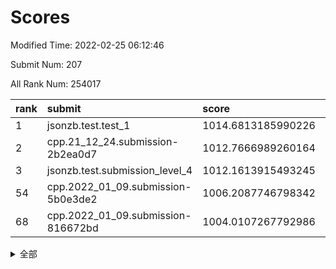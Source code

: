 # Scores

Modified Time: 2022-02-25 06:12:46

Submit Num: 207

All Rank Num: 254017

| rank |               submit               |       score        |       sigma        | pk_num |
| :--- | :--------------------------------- | :----------------- | :----------------- | :----- |
| 1    | jsonzb.test.test_1                 | 1014.6813185990226 | 0.8647000098130112 | 4915   |
| 2    | cpp.21_12_24.submission-2b2ea0d7   | 1012.7666989260164 | 0.7967739232400055 | 4908   |
| 3    | jsonzb.test.submission_level_4     | 1012.1613915493245 | 0.8034157340996012 | 4906   |
| 54   | cpp.2022_01_09.submission-5b0e3de2 | 1006.2087746798342 | 0.7429572573436207 | 4910   |
| 68   | cpp.2022_01_09.submission-816672bd | 1004.0107267792986 | 0.7193827811272414 | 4910   |


<details>
<summary>全部</summary>

| rank |                 submit                 |       score        |       sigma        | pk_num |
| :--- | :------------------------------------- | :----------------- | :----------------- | :----- |
| 1    | jsonzb.test.test_1                     | 1014.6813185990226 | 0.8647000098130112 | 4915   |
| 2    | cpp.21_12_24.submission-2b2ea0d7       | 1012.7666989260164 | 0.7967739232400055 | 4908   |
| 3    | jsonzb.test.submission_level_4         | 1012.1613915493245 | 0.8034157340996012 | 4906   |
| 4    | gobigger.level_3.submission_level_3_20 | 1011.5978253357168 | 0.7537114680929184 | 4908   |
| 5    | gobigger.level_3.submission_level_3_0  | 1011.3746468525424 | 0.7657182652668744 | 4904   |
| 6    | gobigger.level_3.submission_level_3_24 | 1011.0446927061921 | 0.7705281963204009 | 4910   |
| 7    | gobigger.level_3.submission_level_3_12 | 1011.0090643826912 | 0.7737608447757945 | 4911   |
| 8    | gobigger.level_3.submission_level_3_9  | 1010.8797973551201 | 0.7565133320482932 | 4910   |
| 9    | gobigger.level_3.submission_level_3_32 | 1010.8341214900422 | 0.7678323162998114 | 4907   |
| 10   | gobigger.level_3.submission_level_3_8  | 1010.818253257032  | 0.7484835938557869 | 4911   |
| 11   | gobigger.level_3.submission_level_3_7  | 1010.7449969277932 | 0.7606880416243549 | 4909   |
| 12   | gobigger.level_3.submission_level_3_35 | 1010.5800137385577 | 0.7672789183179141 | 4909   |
| 13   | gobigger.level_3.submission_level_3_27 | 1010.4760708621557 | 0.7701749315727168 | 4909   |
| 14   | gobigger.level_3.submission_level_3_21 | 1010.3152950847375 | 0.7552204170682963 | 4905   |
| 15   | gobigger.level_3.submission_level_3_15 | 1010.218255940096  | 0.7539306487994807 | 4906   |
| 16   | gobigger.level_3.submission_level_3_17 | 1010.2097025236212 | 0.7475876386801585 | 4908   |
| 17   | gobigger.level_3.submission_level_3_30 | 1010.2044163879165 | 0.7342074650256004 | 4907   |
| 18   | gobigger.level_3.submission_level_3_34 | 1010.17938009208   | 0.767095495808614  | 4910   |
| 19   | gobigger.level_3.submission_level_3_29 | 1010.1708980116857 | 0.756461573588395  | 4911   |
| 20   | gobigger.level_3.submission_level_3_1  | 1010.1650003111283 | 0.7771244248176284 | 4908   |
| 21   | gobigger.level_3.submission_level_3_41 | 1010.1616070071148 | 0.7483246580418362 | 4911   |
| 22   | gobigger.level_3.submission_level_3_11 | 1010.1330774061395 | 0.7459033564779307 | 4907   |
| 23   | gobigger.level_3.submission_level_3_14 | 1010.1273896238857 | 0.7680941839477423 | 4909   |
| 24   | gobigger.level_3.submission_level_3_45 | 1010.1224574674635 | 0.7726185650774051 | 4908   |
| 25   | gobigger.level_3.submission_level_3_10 | 1010.0700077921986 | 0.754284556041045  | 4909   |
| 26   | gobigger.level_3.submission_level_3_2  | 1010.0350834006075 | 0.7520908585344809 | 4910   |
| 27   | gobigger.level_3.submission_level_3_40 | 1009.9890583037808 | 0.7547381546226388 | 4914   |
| 28   | gobigger.level_3.submission_level_3_26 | 1009.8892798492878 | 0.7793445973799135 | 4909   |
| 29   | gobigger.level_3.submission_level_3_33 | 1009.6903853709277 | 0.7634759064178176 | 4908   |
| 30   | gobigger.level_3.submission_level_3_49 | 1009.6897530508395 | 0.7577327159966099 | 4910   |
| 31   | gobigger.level_3.submission_level_3_5  | 1009.678992380613  | 0.7687696181420428 | 4906   |
| 32   | gobigger.level_3.submission_level_3_4  | 1009.6645091519966 | 0.7316929483543757 | 4910   |
| 33   | gobigger.level_3.submission_level_3_47 | 1009.6516645417992 | 0.7513617897500853 | 4908   |
| 34   | gobigger.level_3.submission_level_3_3  | 1009.6049596672539 | 0.7667269698368294 | 4908   |
| 35   | gobigger.level_3.submission_level_3_23 | 1009.585760701997  | 0.7321456853974324 | 4908   |
| 36   | gobigger.level_3.submission_level_3_28 | 1009.5718450045684 | 0.7515924008681093 | 4909   |
| 37   | gobigger.level_3.submission_level_3_42 | 1009.5511238072874 | 0.739631992606572  | 4909   |
| 38   | gobigger.level_3.submission_level_3_37 | 1009.4642897309174 | 0.7501150867337323 | 4906   |
| 39   | gobigger.level_3.submission_level_3_46 | 1009.3677763083705 | 0.7491423615197278 | 4910   |
| 40   | gobigger.level_3.submission_level_3_38 | 1009.3538453092233 | 0.7412150865756131 | 4912   |
| 41   | gobigger.level_3.submission_level_3_36 | 1009.3184284553571 | 0.7534194290972522 | 4911   |
| 42   | gobigger.level_3.submission_level_3_16 | 1009.2966258031495 | 0.7569031706971568 | 4911   |
| 43   | gobigger.level_3.submission_level_3_31 | 1009.2616105235687 | 0.7702360922351417 | 4906   |
| 44   | gobigger.level_3.submission_level_3_44 | 1009.1710816833927 | 0.758575698078209  | 4906   |
| 45   | gobigger.level_3.submission_level_3_39 | 1009.1097627762457 | 0.7414960294964266 | 4912   |
| 46   | gobigger.level_3.submission_level_3_25 | 1008.8005784082266 | 0.7314637453890875 | 4911   |
| 47   | gobigger.level_3.submission_level_3_48 | 1008.7380330803237 | 0.7406859192177238 | 4907   |
| 48   | gobigger.level_3.submission_level_3_13 | 1008.6696845072429 | 0.7322963834526878 | 4907   |
| 49   | gobigger.level_3.submission_level_3_43 | 1008.6032731480182 | 0.7358411119099181 | 4908   |
| 50   | gobigger.level_3.submission_level_3_6  | 1008.5738086446203 | 0.7363146083650765 | 4908   |
| 51   | gobigger.level_3.submission_level_3_22 | 1008.4153776629308 | 0.7502745487484077 | 4906   |
| 52   | gobigger.level_3.submission_level_3_19 | 1007.8351254764834 | 0.7406810384894803 | 4914   |
| 53   | gobigger.level_3.submission_level_3_18 | 1007.7460048266532 | 0.7388734211739404 | 4911   |
| 54   | cpp.2022_01_09.submission-5b0e3de2     | 1006.2087746798342 | 0.7429572573436207 | 4910   |
| 55   | gobigger.level_1.submission_level_1_1  | 1004.9262773387015 | 0.7214920466768416 | 4906   |
| 56   | gobigger.level_1.submission_level_1_37 | 1004.7439951101356 | 0.7238762892823671 | 4906   |
| 57   | gobigger.level_1.submission_level_1_22 | 1004.7134467608272 | 0.7300661370756686 | 4907   |
| 58   | gobigger.level_1.submission_level_1_16 | 1004.636302801041  | 0.7226491232886656 | 4910   |
| 59   | gobigger.level_1.submission_level_1_42 | 1004.5680023480232 | 0.7328754574309128 | 4909   |
| 60   | gobigger.level_1.submission_level_1_9  | 1004.4954833509349 | 0.7250568352762246 | 4911   |
| 61   | gobigger.level_1.submission_level_1_18 | 1004.4944136029558 | 0.7352697180943202 | 4904   |
| 62   | gobigger.level_1.submission_level_1_4  | 1004.4848143823227 | 0.7194226695871335 | 4912   |
| 63   | gobigger.level_1.submission_level_1_6  | 1004.3541657137697 | 0.7216642177530745 | 4908   |
| 64   | gobigger.level_1.submission_level_1_46 | 1004.3257939450406 | 0.7366692176751296 | 4911   |
| 65   | gobigger.level_1.submission_level_1_23 | 1004.253773854517  | 0.7099559213442169 | 4908   |
| 66   | gobigger.level_1.submission_level_1_24 | 1004.226845814178  | 0.7255430979683573 | 4913   |
| 67   | gobigger.level_1.submission_level_1_13 | 1004.0237617036663 | 0.7230079758762694 | 4908   |
| 68   | cpp.2022_01_09.submission-816672bd     | 1004.0107267792986 | 0.7193827811272414 | 4910   |
| 69   | gobigger.level_1.submission_level_1_3  | 1004.0045725306819 | 0.71488301163249   | 4907   |
| 70   | gobigger.level_1.submission_level_1_32 | 1003.996759124939  | 0.723716203291715  | 4913   |
| 71   | gobigger.level_1.submission_level_1_29 | 1003.9958016952023 | 0.7210159267344188 | 4904   |
| 72   | gobigger.level_1.submission_level_1_27 | 1003.9485476727949 | 0.7135169832241126 | 4908   |
| 73   | gobigger.level_1.submission_level_1_2  | 1003.9265242348052 | 0.711949163917245  | 4913   |
| 74   | gobigger.level_1.submission_level_1_25 | 1003.9052511262977 | 0.708927041676482  | 4900   |
| 75   | gobigger.level_1.submission_level_1_12 | 1003.7942651836992 | 0.7123440433666164 | 4909   |
| 76   | gobigger.level_1.submission_level_1_39 | 1003.788122215439  | 0.7182063058552629 | 4910   |
| 77   | gobigger.level_1.submission_level_1_28 | 1003.6367422232803 | 0.7173455489040453 | 4906   |
| 78   | gobigger.level_1.submission_level_1_34 | 1003.6332242478726 | 0.7131205345379193 | 4911   |
| 79   | gobigger.level_1.submission_level_1_41 | 1003.626634756828  | 0.7135380765212157 | 4902   |
| 80   | gobigger.level_1.submission_level_1_31 | 1003.5533332864276 | 0.7155141631693076 | 4912   |
| 81   | gobigger.level_1.submission_level_1_5  | 1003.4743567539786 | 0.7140590620968917 | 4903   |
| 82   | gobigger.level_1.submission_level_1_10 | 1003.4081115055207 | 0.7128236716512812 | 4913   |
| 83   | gobigger.level_1.submission_level_1_44 | 1003.3808388396175 | 0.7073416954861661 | 4901   |
| 84   | gobigger.level_1.submission_level_1_35 | 1003.3264294798056 | 0.7175605950959799 | 4905   |
| 85   | gobigger.level_1.submission_level_1_14 | 1003.3089662529433 | 0.7142203105850566 | 4912   |
| 86   | gobigger.level_1.submission_level_1_36 | 1003.3053143249673 | 0.7204320687073092 | 4902   |
| 87   | gobigger.level_1.submission_level_1_0  | 1003.3009982409518 | 0.7194668330106583 | 4903   |
| 88   | gobigger.level_1.submission_level_1_17 | 1003.2765326765428 | 0.721635944190111  | 4910   |
| 89   | gobigger.level_1.submission_level_1_40 | 1003.2162723639613 | 0.710671954712631  | 4909   |
| 90   | gobigger.level_1.submission_level_1_49 | 1003.1896349245259 | 0.7184792983807444 | 4914   |
| 91   | gobigger.level_1.submission_level_1_47 | 1003.1288366858807 | 0.7308967014199605 | 4911   |
| 92   | gobigger.level_1.submission_level_1_45 | 1003.0900709081621 | 0.7146183107945862 | 4912   |
| 93   | gobigger.level_1.submission_level_1_38 | 1003.0448656432405 | 0.7055331769416048 | 4906   |
| 94   | gobigger.level_1.submission_level_1_48 | 1002.9424202419227 | 0.7179322946331917 | 4910   |
| 95   | gobigger.level_1.submission_level_1_26 | 1002.9368576432039 | 0.7048715312165164 | 4910   |
| 96   | gobigger.level_1.submission_level_1_15 | 1002.8236035351083 | 0.7086584131218092 | 4910   |
| 97   | gobigger.level_1.submission_level_1_30 | 1002.7609974637737 | 0.7156523870487125 | 4910   |
| 98   | gobigger.level_1.submission_level_1_7  | 1002.6753172904293 | 0.7110055238371826 | 4913   |
| 99   | gobigger.level_1.submission_level_1_21 | 1002.5569445298836 | 0.708636992449169  | 4912   |
| 100  | gobigger.level_1.submission_level_1_20 | 1002.5404256713756 | 0.7063520533910786 | 4908   |
| 101  | gobigger.level_1.submission_level_1_43 | 1002.4006277613299 | 0.7217612289410672 | 4908   |
| 102  | gobigger.level_1.submission_level_1_8  | 1002.2290199573733 | 0.725324398646368  | 4907   |
| 103  | gobigger.level_1.submission_level_1_11 | 1001.837762814484  | 0.7085563187042007 | 4909   |
| 104  | gobigger.level_1.submission_level_1_19 | 1001.593605154059  | 0.704927042525398  | 4908   |
| 105  | gobigger.level_1.submission_level_1_33 | 1001.4754495637269 | 0.7143323551185237 | 4906   |
| 106  | gobigger.random.submission_random_32   | 998.0664163704353  | 0.7159732616973739 | 4909   |
| 107  | gobigger.random.submission_random_25   | 997.0742509689204  | 0.7204189543801892 | 4904   |
| 108  | gobigger.random.submission_random_47   | 997.0322461327876  | 0.7047506928791277 | 4911   |
| 109  | gobigger.random.submission_random_3    | 996.9610887904088  | 0.7115112960712271 | 4906   |
| 110  | gobigger.random.submission_random_2    | 996.7118008685624  | 0.7033660466608961 | 4906   |
| 111  | gobigger.random.submission_random_42   | 996.6900703449912  | 0.7114728379090262 | 4908   |
| 112  | gobigger.random.submission_random_21   | 996.6126121773389  | 0.7021528705187514 | 4909   |
| 113  | gobigger.random.submission_random_39   | 996.5629130685306  | 0.7228109001008689 | 4911   |
| 114  | gobigger.random.submission_random_14   | 996.5214060164058  | 0.7050493039004649 | 4912   |
| 115  | gobigger.random.submission_random_1    | 996.4266766185166  | 0.6982771246977687 | 4909   |
| 116  | gobigger.random.submission_random_22   | 996.3487462646747  | 0.7080277197006519 | 4908   |
| 117  | gobigger.random.submission_random_5    | 996.2875107374639  | 0.7066177671652862 | 4910   |
| 118  | gobigger.random.submission_random_30   | 996.2751080652915  | 0.7194332505986902 | 4910   |
| 119  | gobigger.random.submission_random_7    | 996.1925591096143  | 0.7097394745751214 | 4912   |
| 120  | gobigger.random.submission_random_34   | 996.1739616542911  | 0.7184817387913899 | 4908   |
| 121  | gobigger.random.submission_random_20   | 996.1616818451577  | 0.714167915108003  | 4903   |
| 122  | gobigger.random.submission_random_23   | 996.1078157951339  | 0.7257827840194452 | 4912   |
| 123  | gobigger.random.submission_random_35   | 996.106542516485   | 0.7244050341362446 | 4905   |
| 124  | gobigger.random.submission_random_17   | 996.1031542690579  | 0.7178522309382125 | 4911   |
| 125  | gobigger.random.submission_random_49   | 996.0456718065163  | 0.7059101908090595 | 4902   |
| 126  | gobigger.random.submission_random_18   | 996.0280207692097  | 0.7168734208229847 | 4910   |
| 127  | gobigger.random.submission_random_8    | 995.917040719807   | 0.7143522302829751 | 4904   |
| 128  | gobigger.random.submission_random_16   | 995.8789402481023  | 0.7147548342344616 | 4906   |
| 129  | gobigger.random.submission_random_44   | 995.874095240739   | 0.7098881911960951 | 4912   |
| 130  | gobigger.random.submission_random_37   | 995.8661890668271  | 0.7222738227200197 | 4914   |
| 131  | gobigger.random.submission_random_26   | 995.8608928837598  | 0.7041841386565054 | 4910   |
| 132  | gobigger.random.submission_random_19   | 995.7585822890877  | 0.7090496738759627 | 4901   |
| 133  | gobigger.random.submission_random_4    | 995.7420180609917  | 0.7069818539209575 | 4906   |
| 134  | gobigger.random.submission_random_24   | 995.7366535715153  | 0.7168239266140644 | 4909   |
| 135  | gobigger.random.submission_random_41   | 995.6643164210478  | 0.7145557448151629 | 4912   |
| 136  | gobigger.random.submission_random_45   | 995.653016636805   | 0.7112836752412652 | 4909   |
| 137  | gobigger.random.submission_random_27   | 995.6117407106009  | 0.7259723958387865 | 4911   |
| 138  | gobigger.random.submission_random_0    | 995.6006796027253  | 0.7242019263788723 | 4908   |
| 139  | gobigger.random.submission_random_6    | 995.4527689131284  | 0.7148453491872184 | 4912   |
| 140  | gobigger.random.submission_random_40   | 995.4482496407801  | 0.7080570334036009 | 4906   |
| 141  | gobigger.random.submission_random_15   | 995.4428808476731  | 0.7169353864980116 | 4907   |
| 142  | gobigger.random.submission_random_9    | 995.4000711553227  | 0.6964129246321297 | 4910   |
| 143  | gobigger.random.submission_random_33   | 995.3803102967017  | 0.7095758932147528 | 4908   |
| 144  | gobigger.random.submission_random_29   | 995.2894540224734  | 0.7005040399322728 | 4913   |
| 145  | gobigger.random.submission_random_48   | 995.2192785580625  | 0.7193978644163378 | 4905   |
| 146  | gobigger.random.submission_random_13   | 995.2163112618464  | 0.7186074106839808 | 4910   |
| 147  | gobigger.random.submission_random_10   | 995.091965101698   | 0.7138463269452205 | 4906   |
| 148  | gobigger.random.submission_random_36   | 995.0737307391697  | 0.7215073364595557 | 4908   |
| 149  | gobigger.random.submission_random_43   | 994.8623472641902  | 0.6988084756501841 | 4909   |
| 150  | gobigger.random.submission_random_11   | 994.8026966404439  | 0.7155504656518272 | 4906   |
| 151  | gobigger.random.submission_random_12   | 994.7818513602942  | 0.7134889952841384 | 4906   |
| 152  | gobigger.random.submission_random_28   | 994.7779935196183  | 0.7024834459346199 | 4903   |
| 153  | gobigger.random.submission_random_38   | 994.7026046539827  | 0.7149384439343749 | 4906   |
| 154  | gobigger.random.submission_random_31   | 994.4652451049342  | 0.7175291777449087 | 4904   |
| 155  | gobigger.random.submission_random_46   | 994.4492807245754  | 0.7140314025040226 | 4907   |
| 156  | gobigger.level_2.submission_level_2_48 | 993.9074172904828  | 0.7359218525136988 | 4911   |
| 157  | gobigger.level_2.submission_level_2_0  | 993.6511727867598  | 0.7315125494061281 | 4907   |
| 158  | gobigger.level_2.submission_level_2_1  | 993.5242735904762  | 0.7292693884030435 | 4912   |
| 159  | gobigger.level_2.submission_level_2_18 | 993.4905525863736  | 0.7455960503720431 | 4914   |
| 160  | gobigger.level_2.submission_level_2_22 | 993.2820173985423  | 0.7384090830168751 | 4908   |
| 161  | gobigger.level_2.submission_level_2_2  | 993.1192453270855  | 0.733053530664716  | 4913   |
| 162  | gobigger.level_2.submission_level_2_6  | 993.098375111252   | 0.7414472334088111 | 4905   |
| 163  | gobigger.level_2.submission_level_2_12 | 993.061835244904   | 0.7343171827405309 | 4908   |
| 164  | gobigger.level_2.submission_level_2_49 | 993.0013910916343  | 0.7361094741338258 | 4904   |
| 165  | gobigger.level_2.submission_level_2_9  | 992.9037282994572  | 0.7272362477903141 | 4904   |
| 166  | gobigger.level_2.submission_level_2_24 | 992.8427154378277  | 0.7509650150256365 | 4910   |
| 167  | gobigger.level_2.submission_level_2_34 | 992.735811060454   | 0.7334012330275268 | 4913   |
| 168  | gobigger.level_2.submission_level_2_45 | 992.6693994819684  | 0.7369749040598164 | 4910   |
| 169  | gobigger.level_2.submission_level_2_4  | 992.6603358854283  | 0.7398481025602306 | 4908   |
| 170  | gobigger.level_2.submission_level_2_7  | 992.6572900594849  | 0.7355275575977877 | 4914   |
| 171  | gobigger.level_2.submission_level_2_5  | 992.5258483892353  | 0.758508647320304  | 4910   |
| 172  | gobigger.level_2.submission_level_2_42 | 992.4845387257601  | 0.7662409246882609 | 4908   |
| 173  | gobigger.level_2.submission_level_2_36 | 992.3585809949977  | 0.7508268205100167 | 4908   |
| 174  | gobigger.level_2.submission_level_2_37 | 992.3241590446277  | 0.726920106403649  | 4910   |
| 175  | gobigger.level_2.submission_level_2_23 | 992.3189466329297  | 0.7479182681737513 | 4911   |
| 176  | gobigger.level_2.submission_level_2_44 | 992.3020043621726  | 0.7344424157948084 | 4904   |
| 177  | gobigger.level_2.submission_level_2_38 | 992.2958883622194  | 0.753191190434269  | 4907   |
| 178  | gobigger.level_2.submission_level_2_14 | 992.1908300209898  | 0.74520089129946   | 4911   |
| 179  | gobigger.level_2.submission_level_2_25 | 992.1906281720653  | 0.7601956024037113 | 4910   |
| 180  | gobigger.level_2.submission_level_2_27 | 992.05064357639    | 0.7432203408539788 | 4909   |
| 181  | gobigger.level_2.submission_level_2_3  | 991.9663177904749  | 0.7317142192490462 | 4913   |
| 182  | gobigger.level_2.submission_level_2_16 | 991.9626141574955  | 0.7490802254838433 | 4909   |
| 183  | gobigger.level_2.submission_level_2_43 | 991.9312738392714  | 0.7535672287353149 | 4907   |
| 184  | gobigger.level_2.submission_level_2_40 | 991.9286646379746  | 0.7322666666278426 | 4904   |
| 185  | gobigger.level_2.submission_level_2_8  | 991.8791384084117  | 0.7487794556129586 | 4905   |
| 186  | gobigger.level_2.submission_level_2_13 | 991.8779458447472  | 0.7512310444297742 | 4908   |
| 187  | gobigger.level_2.submission_level_2_19 | 991.8199607629476  | 0.7521555299066903 | 4906   |
| 188  | gobigger.level_2.submission_level_2_11 | 991.8178015726485  | 0.765161234008468  | 4911   |
| 189  | gobigger.level_2.submission_level_2_47 | 991.802641863972   | 0.7522595279582762 | 4911   |
| 190  | gobigger.level_2.submission_level_2_20 | 991.7592099869963  | 0.7444420453332405 | 4910   |
| 191  | gobigger.level_2.submission_level_2_33 | 991.7032622220837  | 0.7583030407657871 | 4910   |
| 192  | gobigger.level_2.submission_level_2_32 | 991.699378738898   | 0.7560310976004093 | 4910   |
| 193  | gobigger.level_2.submission_level_2_35 | 991.678773285814   | 0.7731075672375123 | 4908   |
| 194  | gobigger.level_2.submission_level_2_10 | 991.6436642361801  | 0.7719955160244487 | 4907   |
| 195  | gobigger.level_2.submission_level_2_28 | 991.5962761034224  | 0.7393732834832383 | 4908   |
| 196  | gobigger.level_2.submission_level_2_39 | 991.5606159657889  | 0.7507077861082353 | 4905   |
| 197  | gobigger.level_2.submission_level_2_15 | 991.4877928096354  | 0.7510747728649037 | 4910   |
| 198  | gobigger.level_2.submission_level_2_21 | 991.442276966138   | 0.7396507291881235 | 4903   |
| 199  | gobigger.level_2.submission_level_2_41 | 991.4080175920252  | 0.7490412540198254 | 4905   |
| 200  | gobigger.level_2.submission_level_2_26 | 991.222446276713   | 0.7586938404253892 | 4911   |
| 201  | gobigger.level_2.submission_level_2_46 | 991.0085498744544  | 0.7620089131954216 | 4911   |
| 202  | gobigger.level_2.submission_level_2_31 | 990.729648708077   | 0.7574974592082581 | 4907   |
| 203  | gobigger.level_2.submission_level_2_17 | 990.6573976291957  | 0.7700903155984955 | 4906   |
| 204  | gobigger.level_2.submission_level_2_29 | 990.5415548787249  | 0.7543756028916769 | 4908   |
| 205  | gobigger.level_2.submission_level_2_30 | 990.5064301282978  | 0.7652643937368153 | 4911   |
| 206  | gobigger.none.submission_none_1        | 976.7834570420167  | 1.460571733168765  | 4912   |
| 207  | gobigger.none.submission_none_0        | 975.4234895913374  | 1.5460655656588524 | 4911   |

</details>